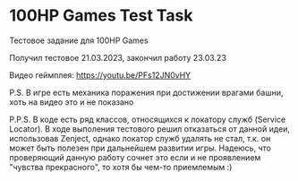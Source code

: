 # 100HP Games Test Task
 
Тестовое задание для 100HP Games

Получил тестовое 21.03.2023, закончил работу 23.03.23

Видео геймплея: https://youtu.be/PFs12JN0vHY

P.S. В игре есть механика поражения при достижении врагами башни, хоть на видео это и не показано

P.P.S. В коде есть ряд классов, относящихся к локатору служб (Service Locator). В ходе выполения тестового решил отказаться от данной идеи, использовав Zenject, однако локатор служб удалять не стал, т.к. он может быть полезен при дальнейшем развитии игры. Надеюсь, что проверяющий данную работу сочнет это если и не проявлением "чувства прекрасного", то хотя бы чем-то приемлемым :)
